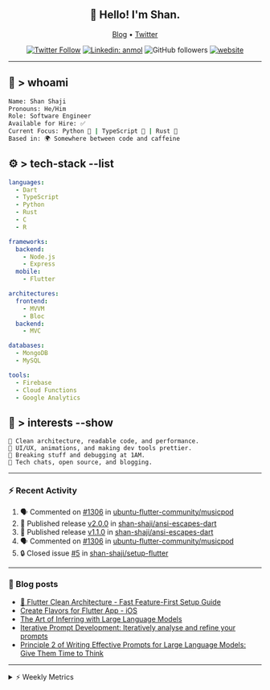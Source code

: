 <h2 align="center">👋 Hello! I'm Shan.</h2>
<p align="center">
  <a href="https://dev.to/shanshaji">Blog</a> •
  <a href="https://twitter.com/intent/follow?screen_name=shan__shaji">Twitter</a>
</p>

<p align="center"><a href="https://twitter.com/intent/follow?screen_name=shan__shaji"><img src="https://img.shields.io/twitter/follow/shan__shaji?style=flat" alt="Twitter Follow"></a>
<a href="https://www.linkedin.com/in/shan-shaji/"><img src="https://img.shields.io/badge/shan-shaji?style=flat-square&amp;logo=Linkedin&amp;logoColor=white&amp;link=https://www.linkedin.com/in/shan-shaji/" alt="Linkedin: anmol"></a>
<img src="https://img.shields.io/github/followers/shan-shaji?label=Follow&amp;style=social" alt="GitHub followers">
<a href="http://shan-shaji.github.io/"><img src="https://img.shields.io/badge/Website-46a2f1.svg?&amp;style=flat-square&amp;logo=Google-Chrome&amp;logoColor=white&amp;link=http://shan-shaji.github.io/" alt="website"></a></p>

<hr>

<!-- README.md -->

## 🧠 > whoami

```bash
Name: Shan Shaji
Pronouns: He/Him
Role: Software Engineer
Available for Hire: ✅
Current Focus: Python 🐍 | TypeScript 🗾 | Rust 🦠
Based in: 🌍 Somewhere between code and caffeine
```



## ⚙️ > tech-stack --list

```yaml
languages:
  - Dart
  - TypeScript
  - Python
  - Rust
  - C
  - R

frameworks:
  backend:
    - Node.js
    - Express
  mobile:
    - Flutter

architectures:
  frontend:
    - MVVM
    - Bloc
  backend:
    - MVC

databases:
  - MongoDB
  - MySQL

tools:
  - Firebase
  - Cloud Functions
  - Google Analytics
```



## 🚀 > interests --show

```
🧠 Clean architecture, readable code, and performance.
🎨 UI/UX, animations, and making dev tools prettier.
🧪 Breaking stuff and debugging at 1AM.
📡 Tech chats, open source, and blogging.
```

---

### ⚡ Recent Activity

<!--START_SECTION:activity-->
1. 🗣 Commented on [#1306](https://github.com/ubuntu-flutter-community/musicpod/issues/1306#issuecomment-2993997219) in [ubuntu-flutter-community/musicpod](https://github.com/ubuntu-flutter-community/musicpod)
2. 🚀 Published release [v2.0.0](https://github.com/shan-shaji/ansi-escapes-dart/releases/tag/v2.0.0) in [shan-shaji/ansi-escapes-dart](https://github.com/shan-shaji/ansi-escapes-dart)
3. 🚀 Published release [v1.1.0](https://github.com/shan-shaji/ansi-escapes-dart/releases/tag/v1.1.0) in [shan-shaji/ansi-escapes-dart](https://github.com/shan-shaji/ansi-escapes-dart)
4. 🗣 Commented on [#1306](https://github.com/ubuntu-flutter-community/musicpod/issues/1306#issuecomment-2971818271) in [ubuntu-flutter-community/musicpod](https://github.com/ubuntu-flutter-community/musicpod)
5. 🔒 Closed issue [#5](https://github.com/shan-shaji/setup-flutter/issues/5) in [shan-shaji/setup-flutter](https://github.com/shan-shaji/setup-flutter)
<!--END_SECTION:activity-->

---

### 📕 Blog posts

<!-- BLOG-POST-LIST:START -->
- [🔧 Flutter Clean Architecture - Fast Feature-First Setup Guide](https://dev.to/shanshaji/flutter-clean-architecture-fast-feature-first-setup-guide-342l)
- [Create Flavors for Flutter App - iOS](https://dev.to/shanshaji/create-flavors-for-flutter-app-ios-fnl)
- [The Art of Inferring with Large Language Models](https://dev.to/shanshaji/the-art-of-inferring-with-large-language-models-243m)
- [Iterative Prompt Development: Iteratively analyse and refine your prompts](https://dev.to/shanshaji/iterative-prompt-development-iteratively-analyse-and-refine-your-prompts-3ibl)
- [Principle 2 of Writing Effective Prompts for Large Language Models: Give Them Time to Think](https://dev.to/shanshaji/principle-2-of-writing-effective-prompts-for-large-language-models-give-them-time-to-think-25j3)
<!-- BLOG-POST-LIST:END -->

<hr>
<details>
    <summary>⚡ Weekly Metrics</summary>
    <p>
    
<!--START_SECTION:waka-->
![Code Time](http://img.shields.io/badge/Code%20Time-2%2C991%20hrs%2042%20mins-blue)

![Profile Views](http://img.shields.io/badge/Profile%20Views-3-blue)

**🐱 My GitHub Data** 

> 📦 ? Used in GitHub's Storage 
 > 
> 🏆 303 Contributions in the Year 2025
 > 
> 💼 Opted to Hire
 > 
> 📜 119 Public Repositories 
 > 
> 🔑 0 Private Repositories 
 > 
**I'm an Early 🐤** 

```text
🌞 Morning                8011 commits        █████░░░░░░░░░░░░░░░░░░░░   21.77 % 
🌆 Daytime                14533 commits       ██████████░░░░░░░░░░░░░░░   39.50 % 
🌃 Evening                12992 commits       █████████░░░░░░░░░░░░░░░░   35.31 % 
🌙 Night                  1257 commits        █░░░░░░░░░░░░░░░░░░░░░░░░   03.42 % 
```
📅 **I'm Most Productive on Thursday** 

```text
Monday                   4782 commits        ███░░░░░░░░░░░░░░░░░░░░░░   13.00 % 
Tuesday                  5783 commits        ████░░░░░░░░░░░░░░░░░░░░░   15.72 % 
Wednesday                5473 commits        ████░░░░░░░░░░░░░░░░░░░░░   14.88 % 
Thursday                 8303 commits        ██████░░░░░░░░░░░░░░░░░░░   22.57 % 
Friday                   5309 commits        ████░░░░░░░░░░░░░░░░░░░░░   14.43 % 
Saturday                 3082 commits        ██░░░░░░░░░░░░░░░░░░░░░░░   08.38 % 
Sunday                   4061 commits        ███░░░░░░░░░░░░░░░░░░░░░░   11.04 % 
```


📊 **This Week I Spent My Time On** 

```text
🕑︎ Time Zone: Europe/Vienna

💬 Programming Languages: 
Dart                     5 hrs 32 mins       ████████░░░░░░░░░░░░░░░░░   30.35 % 
Perl                     5 hrs 8 mins        ███████░░░░░░░░░░░░░░░░░░   28.15 % 
Rust                     2 hrs 29 mins       ███░░░░░░░░░░░░░░░░░░░░░░   13.61 % 
Makefile                 1 hr 16 mins        ██░░░░░░░░░░░░░░░░░░░░░░░   07.01 % 
reStructuredText         1 hr 2 mins         █░░░░░░░░░░░░░░░░░░░░░░░░   05.69 % 

🔥 Editors: 
VS Code                  12 hrs 11 mins      █████████████████░░░░░░░░   66.80 % 
Android Studio           6 hrs 3 mins        ████████░░░░░░░░░░░░░░░░░   33.20 % 

🐱‍💻 Projects: 
pve-access-control       6 hrs 13 mins       █████████░░░░░░░░░░░░░░░░   34.11 % 
mobile-b                 6 hrs 3 mins        ████████░░░░░░░░░░░░░░░░░   33.20 % 
proxmox-backup           2 hrs 45 mins       ████░░░░░░░░░░░░░░░░░░░░░   15.09 % 
rust                     1 hr 47 mins        ██░░░░░░░░░░░░░░░░░░░░░░░   09.83 % 
proxmox                  1 hr 19 mins        ██░░░░░░░░░░░░░░░░░░░░░░░   07.27 % 

💻 Operating System: 
Linux                    10 hrs 23 mins      ██████████████░░░░░░░░░░░   56.97 % 
Mac                      7 hrs 51 mins       ███████████░░░░░░░░░░░░░░   43.03 % 
```

**I Mostly Code in Dart** 

```text
TypeScript               9 repos             ██░░░░░░░░░░░░░░░░░░░░░░░   07.96 % 
Python                   6 repos             █░░░░░░░░░░░░░░░░░░░░░░░░   05.31 % 
Rust                     2 repos             ░░░░░░░░░░░░░░░░░░░░░░░░░   01.77 % 
R                        2 repos             ░░░░░░░░░░░░░░░░░░░░░░░░░   01.77 % 
TeX                      1 repo              ░░░░░░░░░░░░░░░░░░░░░░░░░   00.88 % 
```




 Last Updated on 02/08/2025 18:59:25 UTC
<!--END_SECTION:waka-->

</p>
 </details>
